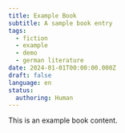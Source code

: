 ```yaml
---
title: Example Book
subtitle: A sample book entry
tags:
  - fiction
  - example
  - demo
  - german literature
date: 2024-01-01T00:00:00.000Z
draft: false
language: en
status:
  authoring: Human
---
```


This is an example book content.
